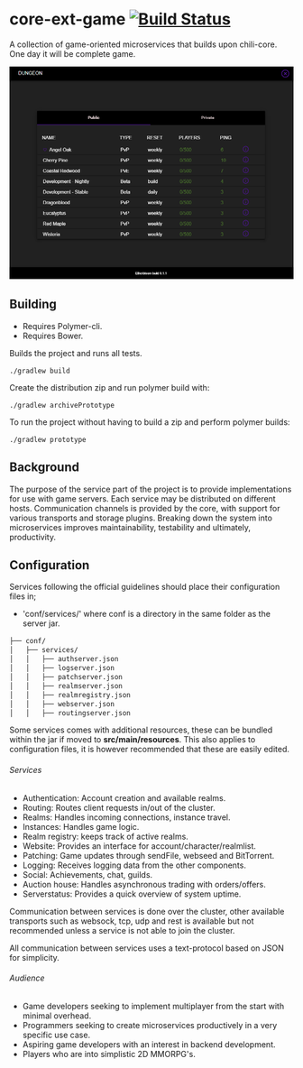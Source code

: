 # core-ext-game [![Build Status](https://travis-ci.org/codingchili/chili-game-ext.svg?branch=master)](https://travis-ci.org/codingchili/chili-game-ext)

A collection of game-oriented microservices that builds upon chili-core. One day it will be complete game.

![realm-list.png](https://raw.githubusercontent.com/codingchili/chili-game-ext/master/realm-list.png)

## Building

- Requires Polymer-cli.
- Requires Bower.

Builds the project and runs all tests.
```
./gradlew build
```

Create the distribution zip and run polymer build with:
```
./gradlew archivePrototype
```

To run the project without having to build a zip and perform polymer builds:
```
./gradlew prototype
```

## Background
The purpose of the service part of the project is to provide implementations for use with game servers. Each service may be distributed on different hosts. Communication channels is provided by the core, with support for various transports and storage plugins. Breaking down the system into microservices improves maintainability, testability and ultimately, productivity.

## Configuration
Services following the official guidelines should place their configuration files in;
- 'conf/services/' 
where conf is a directory in the same folder as the server jar.
```
├── conf/
│   ├── services/
│   │   ├── authserver.json
│   │   ├── logserver.json
│   │   ├── patchserver.json
│   │   ├── realmserver.json
│   │   ├── realmregistry.json
│   │   ├── webserver.json
│   │   ├── routingserver.json
```
Some services comes with additional resources, these can be bundled within the jar if moved to **src/main/resources**. This also applies to configuration files, it is however recommended that these are easily edited. 

###### Services
* Authentication: Account creation and available realms.
* Routing: Routes client requests in/out of the cluster.
* Realms: Handles incoming connections, instance travel.
 * Instances: Handles game logic.
* Realm registry: keeps track of active realms. 
* Website: Provides an interface for account/character/realmlist.
* Patching: Game updates through sendFile, webseed and BitTorrent.
* Logging: Receives logging data from the other components.
* Social: Achievements, chat, guilds.
* Auction house: Handles asynchronous trading with orders/offers.
* Serverstatus: Provides a quick overview of system uptime.

Communication between services is done over the cluster, other available transports such as websock, tcp, udp and rest is available but not recommended unless a service is not able to join the cluster.

All communication between services uses a text-protocol based on JSON for simplicity.

###### Audience
* Game developers seeking to implement multiplayer from the start with minimal overhead.
* Programmers seeking to create microservices productively in a very specific use case.
* Aspiring game developers with an interest in backend development.
* Players who are into simplistic 2D MMORPG's.
